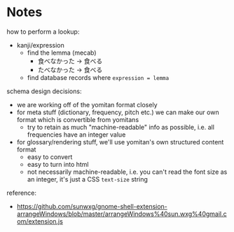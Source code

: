 # Notes

how to perform a lookup:
- kanji/expression
  - find the lemma (mecab)
    - 食べなかった -> 食べる
    - たべなかった -> 食べる
  - find database records where `expression = lemma`

schema design decisions:
- we are working off of the yomitan format closely
- for meta stuff (dictionary, frequency, pitch etc.) we can make our own format
  which is convertible from yomitans
  - try to retain as much "machine-readable" info as possible, i.e. all frequencies
    have an integer value
- for glossary/rendering stuff, we'll use yomitan's own structured content format
  - easy to convert
  - easy to turn into html
  - not necessarily machine-readable, i.e. you can't read the font size as an integer,
    it's just a CSS `text-size` string

reference:
- https://github.com/sunwxg/gnome-shell-extension-arrangeWindows/blob/master/arrangeWindows%40sun.wxg%40gmail.com/extension.js
